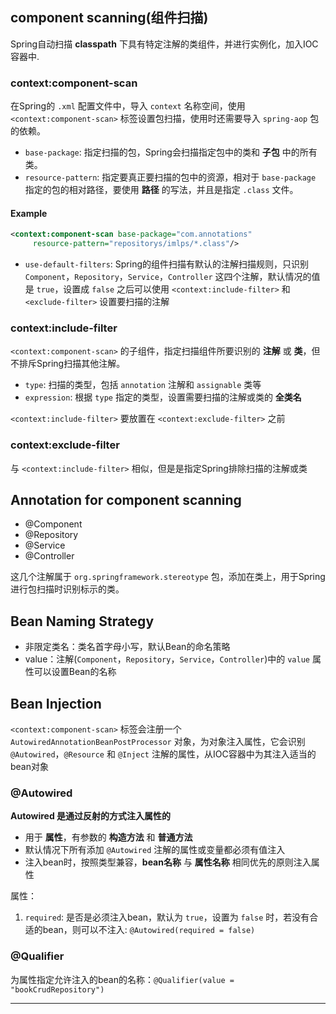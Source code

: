 ## component scanning(组件扫描)
Spring自动扫描 **classpath** 下具有特定注解的类组件，并进行实例化，加入IOC容器中.

### context:component-scan
在Spring的 `.xml` 配置文件中，导入 `context` 名称空间，使用 `<context:component-scan>` 标签设置包扫描，使用时还需要导入 `spring-aop` 包的依赖。
- `base-package`: 指定扫描的包，Spring会扫描指定包中的类和 **子包** 中的所有类。
- `resource-pattern`: 指定要真正要扫描的包中的资源，相对于 `base-package` 指定的包的相对路径，要使用 **路径** 的写法，并且是指定 `.class` 文件。

#### Example
```xml
<context:component-scan base-package="com.annotations"
     resource-pattern="repositorys/imlps/*.class"/>
```

- `use-default-filters`: Spring的组件扫描有默认的注解扫描规则，只识别 `Component`，`Repository`，`Service`，`Controller` 这四个注解，默认情况的值是 `true`，设置成 `false` 之后可以使用 `<context:include-filter>` 和 `<exclude-filter>` 设置要扫描的注解

### context:include-filter
`<context:component-scan>` 的子组件，指定扫描组件所要识别的 **注解** 或 **类**，但不排斥Spring扫描其他注解。
- `type`: 扫描的类型，包括 `annotation` 注解和 `assignable` 类等
- `expression`: 根据 `type` 指定的类型，设置需要扫描的注解或类的 **全类名**

`<context:include-filter>` 要放置在 `<context:exclude-filter>` 之前

### context:exclude-filter
与 `<context:include-filter>` 相似，但是是指定Spring排除扫描的注解或类

## Annotation for component scanning
- @Component
- @Repository
- @Service
- @Controller

这几个注解属于 `org.springframework.stereotype` 包，添加在类上，用于Spring进行包扫描时识别标示的类。

## Bean Naming Strategy
- 非限定类名：类名首字母小写，默认Bean的命名策略
- value：注解(`Component`，`Repository`，`Service`，`Controller`)中的 `value` 属性可以设置Bean的名称

## Bean Injection
`<context:component-scan>` 标签会注册一个 `AutowiredAnnotationBeanPostProcessor` 对象，为对象注入属性，它会识别 `@Autowired`，`@Resource` 和 `@Inject` 注解的属性，从IOC容器中为其注入适当的bean对象
### @Autowired
**Autowired 是通过反射的方式注入属性的**

- 用于 **属性**，有参数的 **构造方法** 和 **普通方法**
- 默认情况下所有添加 `@Autowired` 注解的属性或变量都必须有值注入
- 注入bean时，按照类型兼容，**bean名称** 与 **属性名称** 相同优先的原则注入属性

属性：
1. `required`: 是否是必须注入bean，默认为 `true`，设置为 `false` 时，若没有合适的bean，则可以不注入: `@Autowired(required = false)`

### @Qualifier
为属性指定允许注入的bean的名称：`@Qualifier(value = "bookCrudRepository")`
*********
````
